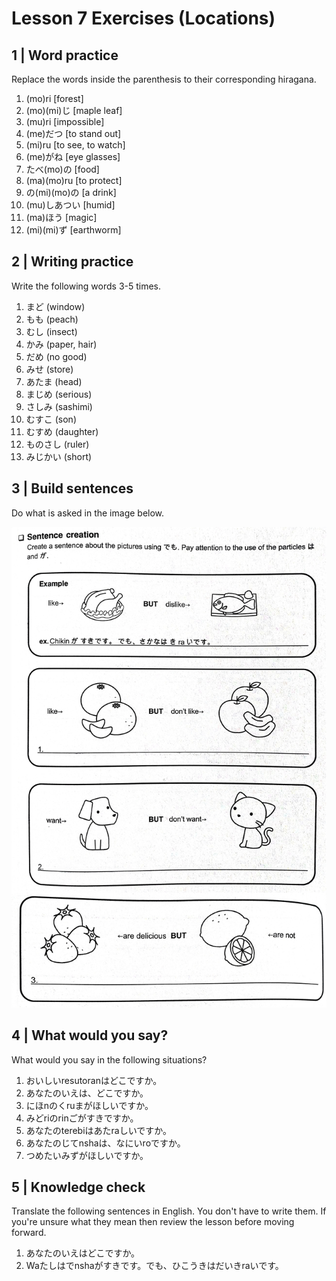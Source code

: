 # Lesson 7 Exercises (Locations)

## 1 | Word practice

Replace the words inside the parenthesis to their corresponding hiragana.

1. (mo)ri [forest]
2. (mo)(mi)じ [maple leaf]
3. (mu)ri [impossible]
4. (me)だつ [to stand out]
5. (mi)ru [to see, to watch]
6. (me)がね [eye glasses]
7. たべ(mo)の [food]
8. (ma)(mo)ru [to protect]
9. の(mi)(mo)の [a drink]
10. (mu)しあつい [humid]
11. (ma)ほう [magic]
12. (mi)(mi)ず [earthworm]

## 2 | Writing practice

Write the following words 3-5 times.

1. まど (window)
2. もも (peach)
3. むし (insect)
4. かみ (paper, hair)
5. だめ (no good)
6. みせ (store)
7. あたま (head)
8. まじめ (serious)
9. さしみ (sashimi)
10. むすこ (son)
11. むすめ (daughter)
12. ものさし (ruler)
13. みじかい (short)

## 3 | Build sentences

Do what is asked in the image below.

![Build sentence exercises](images/l7.jpg)

## 4 | What would you say?

What would you say in the following situations?

1. おいしいresutoranはどこですか。
2. あなたのいえは、どこですか。
3. にほnのくruまがほしいですか。
4. みどriのrinごがすきですか。
5. あなたのterebiはあたraしいですか。
6. あなたのじてnshaは、なにいroですか。
7. つめたいみずがほしいですか。

## 5 | Knowledge check

Translate the following sentences in English. You don't have to write them. If you're unsure what they mean then review the lesson before moving forward.

1. あなたのいえはどこですか。
2. Waたしはでnshaがすきです。でも、ひこうきはだいきraいです。
